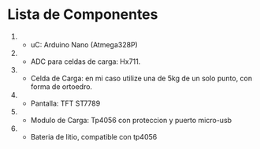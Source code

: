 # Lista de Componentes

1. - uC: Arduino Nano (Atmega328P)
2. - ADC para celdas de carga: Hx711.
3. - Celda de Carga: en mi caso utilize una de 5kg de un solo punto, con forma de ortoedro.
4. - Pantalla: TFT ST7789
5. - Modulo de Carga: Tp4056 con proteccion y puerto micro-usb
6. - Bateria de litio, compatible con tp4056
